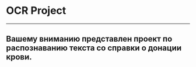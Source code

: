# OCR Project
-------
## Вашему вниманию представлен проект по распознаванию текста со справки о донации крови.

## 
